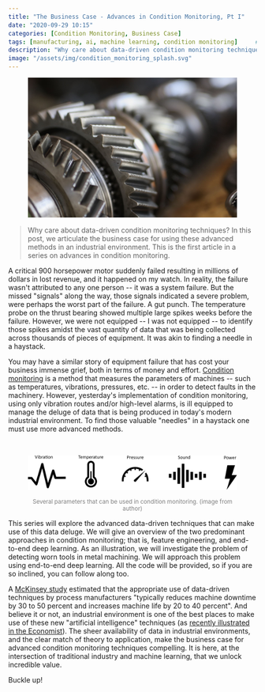 ```yaml
---
title: "The Business Case - Advances in Condition Monitoring, Pt I"
date: "2020-09-29 10:15"
categories: [Condition Monitoring, Business Case]
tags: [manufacturing, ai, machine learning, condition monitoring]     # TAG names should always be lowercase
description: "Why care about data-driven condition monitoring techniques? In this post, we articulate the business case for using these advanced methods in an industrial environment."
image: "/assets/img/condition_monitoring_splash.svg"
---
```


<div style="text-align: center; ">
<figure>
  <img src="/assets/img/gears.png" alt="gear" style="background:none; border:none; box-shadow:none; text-align:center"/>
</figure>
</div>

> Why care about data-driven condition monitoring techniques? In this post, we articulate the business case for using these advanced methods in an industrial environment. This is the first article in a series on advances in condition monitoring.

A critical 900 horsepower motor suddenly failed resulting in millions of dollars in lost revenue, and it happened on my watch. In reality, the failure wasn't attributed to any one person -- it was a system failure. But the missed "signals" along the way, those signals indicated a severe problem, were perhaps the worst part of the failure. A gut punch. The temperature probe on the thrust bearing showed multiple large spikes weeks before the failure. However, we were not equipped -- I was not equipped -- to identify those spikes amidst the vast quantity of data that was being collected across thousands of pieces of equipment. It was akin to finding a needle in a haystack.  

You may have a similar story of equipment failure that has cost your business immense grief, both in terms of money and effort. [Condition monitoring](https://en.wikipedia.org/wiki/Condition_monitoring) is a method that measures the parameters of machines -- such as temperatures, vibrations, pressures, etc. -- in order to detect faults in the machinery. However, yesterday's implementation of condition monitoring, using only vibration routes and/or high-level alarms, is ill equipped to manage the deluge of data that is being produced in today's modern industrial environment. To find those valuable "needles" in a haystack one must use more advanced methods. 

<br>
<div style="text-align: center;">
<figure>
  <img src="/assets/img/condition_monitoring.svg" alt="condition monitoring" style="background:none; border:none; box-shadow:none; text-align:center"/>
  <figcaption style="color:grey; font-size:smaller"><br>Several parameters that can be used in condition monitoring. (image from author)</figcaption>
</figure>
</div>
<!-- <br> -->

<!-- <figure>
  <img src="/images/condition_monitoring.svg" alt="condition monitoring" style="background:none; border:none; box-shadow:none;" class="center"/>
  <figcaption>Different parameters used in condition monitoring.</figcaption>
</figure> -->

<!-- ![svg](/images/condition_monitoring.png "examples of parameters in condition monitoring") -->

This series will explore the advanced data-driven techniques that can make use of this data deluge. We will give an overview of the two predominant approaches in condition monitoring; that is, feature engineering, and end-to-end deep learning. As an illustration, we will investigate the problem of detecting worn tools in metal machining. We will approach this problem using end-to-end deep learning. All the code will be provided, so if you are so inclined, you can follow along too. 

A [McKinsey study](https://www.mckinsey.com/business-functions/operations/our-insights/manufacturing-analytics-unleashes-productivity-and-profitability) estimated that the appropriate use of data-driven techniques by process manufacturers "typically reduces machine downtime by 30 to 50 percent and increases machine life by 20 to 40 percent".  And believe it or not, an industrial environment is one of the best places to make use of these new "artificial intelligence" techniques (as [recently illustrated in the Economist](https://www.economist.com/technology-quarterly/2020/06/11/businesses-are-finding-ai-hard-to-adopt)). The sheer availability of data in industrial environments, and the clear match of theory to application, make the business case for advanced condition monitoring techniques compelling. It is here, at the intersection of traditional industry and machine learning, that we unlock incredible value.  

Buckle up! 

<!-- <br/><br/>

- - - -

<br/><br/>
<a rel="license" href="http://creativecommons.org/licenses/by-sa/4.0/"><img alt="Creative Commons License" style="border-width:0" src="https://i.creativecommons.org/l/by-sa/4.0/88x31.png" /></a><br />This work is licensed under a <a rel="license" href="http://creativecommons.org/licenses/by-sa/4.0/">Creative Commons Attribution-ShareAlike 4.0 International License</a>. -->

